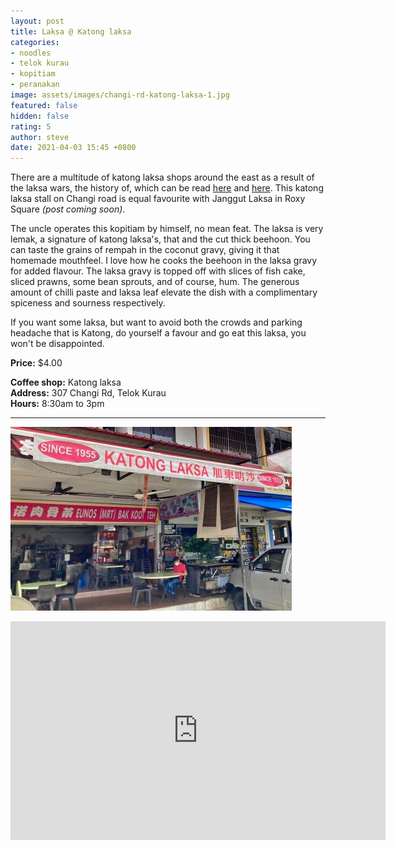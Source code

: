 ```yaml
---
layout: post
title: Laksa @ Katong laksa
categories:
- noodles
- telok kurau
- kopitiam
- peranakan
image: assets/images/changi-rd-katong-laksa-1.jpg
featured: false
hidden: false
rating: 5
author: steve
date: 2021-04-03 15:45 +0800
---
```

There are a multitude of katong laksa shops around the east as a result of the laksa wars, the history of, which can be read [here](https://www.straitstimes.com/singapore/5-famous-singapore-food-feuds-0) and [here](https://johorkaki.blogspot.com/2020/01/a-history-of-singapore-katong-laksa.html). This katong laksa stall on Changi road is equal favourite with Janggut Laksa in Roxy Square *(post coming soon)*.

The uncle operates this kopitiam by himself, no mean feat. The laksa is very lemak, a signature of katong laksa's, that and the cut thick beehoon. You can taste the grains of rempah in the coconut gravy, giving it that homemade mouthfeel. I love how he cooks the beehoon in the laksa gravy for added flavour. The laksa gravy is topped off with slices of fish cake, sliced prawns, some bean sprouts, and of course, hum. The generous amount of chilli paste and laksa leaf elevate the dish with a complimentary spiceness and sourness respectively.

If you want some laksa, but want to avoid both the crowds and parking headache that is Katong, do yourself a favour and go eat this laksa, you won't be disappointed.

**Price:** $4.00  

**Coffee shop:** Katong laksa  
**Address:** 307 Changi Rd, Telok Kurau  
**Hours:** 8:30am to 3pm

***  

![Katong laksa](/assets/images/changi-rd-katong-laksa-2.jpg "Katong laksa")

<iframe src="https://www.google.com/maps/embed?pb=!1m14!1m8!1m3!1d15955.049663652211!2d103.9076842!3d1.318205!3m2!1i1024!2i768!4f13.1!3m3!1m2!1s0x0%3A0x86c0dab5c65e7762!2sKatong%20Laksa%20(George&#39;s)!5e0!3m2!1sen!2ssg!4v1617201479480!5m2!1sen!2ssg" width="600" height="350" style="border:0;" allowfullscreen="" loading="lazy"></iframe>